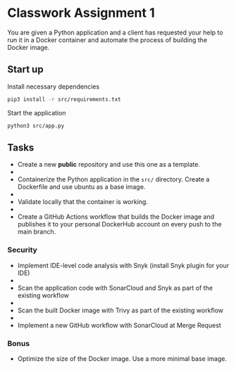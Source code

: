 # Classwork Assignment 1

You are given a Python application and a client has requested 
your help to run it in a Docker container and automate the 
process of building the Docker image.

## Start up

Install necessary dependencies

```bash
pip3 install -r src/requirements.txt
```

Start the application

```bash
python3 src/app.py
```

## Tasks

- Create a new **public** repository and use this one as a template.
-
- Containerize the Python application in the `src/` directory.
Create a Dockerfile and use ubuntu as a base image.
-
- Validate locally that the container is working.
-
- Create a GitHub Actions workflow that builds the Docker
image and publishes it to your personal DockerHub account
on every push to the main branch.

### Security

- Implement IDE-level code analysis with Snyk (install Snyk plugin for your IDE)
-
- Scan the application code with SonarCloud and Snyk as part of the existing workflow
-
- Scan the built Docker image with Trivy as part of the existing workflow
-
- Implement a new GitHub workflow with SonarCloud at Merge Request

### Bonus

- Optimize the size of the Docker image. Use a more minimal base image.
